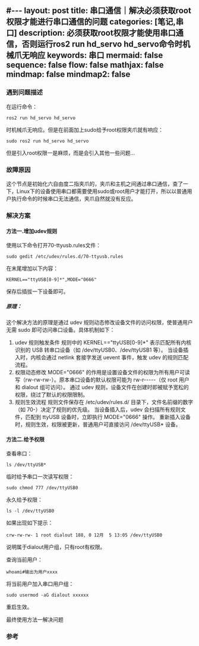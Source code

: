 #---
layout: post
title: 串口通信｜解决必须获取root权限才能进行串口通信的问题
categories: [笔记,串口]
description: 必须获取root权限才能使用串口通信，否则运行ros2 run hd_servo hd_servo命令时机械爪无响应
keywords: 串口
mermaid: false
sequence: false
flow: false
mathjax: false
mindmap: false
mindmap2: false
---

### 遇到问题描述

在运行命令：
```objc
ros2 run hd_servo hd_servo
```
时机械爪无响应。但是在前面加上sudo给予root权限夹爪就有响应：
```objc
sudo ros2 run hd_servo hd_servo
```
但是引入root权限一是麻烦，而是会引入其他一些问题...

### 故障原因
这个节点是初始化六自由度二指夹爪的，夹爪和主机之间通过串口通信，查了一下，Linux下的设备使用串口都需要使用sudo或root用户才能打开，所以以普通用户执行命令的时候串口无法通信，夹爪自然就没有反应。

### 解决方案

#### 方法一.增加udev规则
使用以下命令打开70-ttyusb.rules文件：
```objc
sudo gedit /etc/udev/rules.d/70-ttyusb.rules
```
在末尾增加以下内容：
```objc
KERNEL=="ttyUSB[0-9]*",MODE="0666"
```
保存后插拔一下设备即可。

##### 原理：

这个解决方法的原理是通过 ​udev 规则动态修改设备文件的访问权限，使普通用户无需 sudo 即可访问串口设备。具体机制如下：

1. ​udev 规则触发条件
规则中的 KERNEL=="ttyUSB[0-9]*" 表示匹配所有内核识别的 USB 转串口设备（如 /dev/ttyUSB0、/dev/ttyUSB1 等）。
当设备插入时，内核会通过 netlink 套接字发送 uevent 事件，触发 udev 的规则匹配流程。
2. ​权限动态修改
MODE="0666" 的作用是设置设备文件的权限为 ​所有用户可读写​（rw-rw-rw-）。原本串口设备的默认权限可能为 rw-r-----（仅 root 用户和 dialout 组可访问）。
通过 udev 规则，设备文件在创建时即被赋予宽松的权限，绕过了默认的权限限制。
3. ​规则生效流程
规则文件保存在 /etc/udev/rules.d/ 目录下，文件名前缀的数字（如 70-）决定了规则的优先级。
当设备插入后，udev 会扫描所有规则文件，匹配到 ttyUSB 设备时，立即执行 MODE="0666" 操作。
重新插入设备时，规则生效，权限被更新，普通用户可直接访问 /dev/ttyUSB* 设备。

#### 方法二.给予权限

查看串口：
```objc
ls /dev/ttyUSB*
```
临时给予串口一次读写权限：

```objc
sudo chmod 777 /dev/ttyUSB0
```

永久给予权限：

```objc
ls -l /dev/ttyUSB0
```
如果出现如下提示：
```objc
crw-rw-rw- 1 root dialout 188, 0 12月  5 13:05 /dev/ttyUSB0
```
说明属于dialout用户组，只有root有权限。

查询当前用户：

```objc
whoami#输出为用户xxxx
```
将当前用户加入串口用户组：
```objc
sudo usermod -aG dialout xxxxxx
```
重启生效。

最终使用方法一解决问题
### 参考


